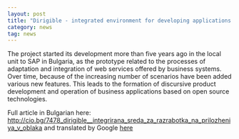 ```yaml
---
layout: post
title: "Dirigible - integrated environment for developing applications in the Cloud"
category: news
tag: news
---
```


The project started its development more than five years ago in the local unit to SAP in Bulgaria, as the prototype related to the processes of adaptation and integration of web services offered by business systems. Over time, because of the increasing number of scenarios have been added various new features. This leads to the formation of discursive product development and operation of business applications based on open source technologies.

Full article in Bulgarian here: <a href="http://cio.bg/7478_dirigible__integrirana_sreda_za_razrabotka_na_prilozheniya_v_oblaka">http://cio.bg/7478_dirigible__integrirana_sreda_za_razrabotka_na_prilozheniya_v_oblaka</a>
and translated by Google [here](https://translate.google.com/translate?hl=en&sl=bg&tl=en&u=http%3A%2F%2Fcio.bg%2F7478_dirigible__integrirana_sreda_za_razrabotka_na_prilozheniya_v_oblaka)

